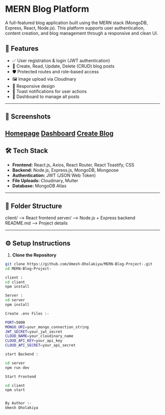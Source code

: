 # MERN Blog Platform

A full-featured blog application built using the MERN stack (MongoDB, Express, React, Node.js). This platform supports user authentication, content creation, and blog management through a responsive and clean UI.

## 🚀 Features

- ✅ User registration & login (JWT authentication)
- 📝 Create, Read, Update, Delete (CRUD) blog posts
- 🛡️ Protected routes and role-based access
- 🖼️ Image upload via Cloudinary
- 📱 Responsive design
- 🔔 Toast notifications for user actions
- 📂 Dashboard to manage all posts

---

## 📸 Screenshots

[Homepage](https://res.cloudinary.com/djmribqmd/image/upload/v1747326565/Homepage_jgnvve.png)
[Dashboard](https://res.cloudinary.com/djmribqmd/image/upload/v1747326553/Dashboard_qjlwsb.png)
[Create Blog](https://res.cloudinary.com/djmribqmd/image/upload/v1747326553/Create-Blog_s8r8mp.png)
---

## 🛠️ Tech Stack

- **Frontend:** React.js, Axios, React Router, React Toastify, CSS
- **Backend:** Node.js, Express.js, MongoDB, Mongoose
- **Authentication:** JWT (JSON Web Token)
- **File Uploads:** Cloudinary, Multer
- **Database:** MongoDB Atlas

---

## 📁 Folder Structure

client/ --> React frontend
server/ --> Node.js + Express backend
README.md --> Project details


---

## ⚙️ Setup Instructions

1. **Clone the Repository**

```bash
git clone https://github.com/Umesh-Dholakiya/MERN-Blog-Project-.git
cd MERN-Blog-Project-

client : 
cd client
npm install

Server : 
cd server
npm install

Create .env Files :- 

PORT=5000
MONGO_URI=your_mongo_connection_string
JWT_SECRET=your_jwt_secret
CLOUD_NAME=your_cloudinary_name
CLOUD_API_KEY=your_api_key
CLOUD_API_SECRET=your_api_secret

start Backend :

cd server
npm run dev

Start Frontend

cd client
npm start


By Author :- 
Umesh Dholakiya




